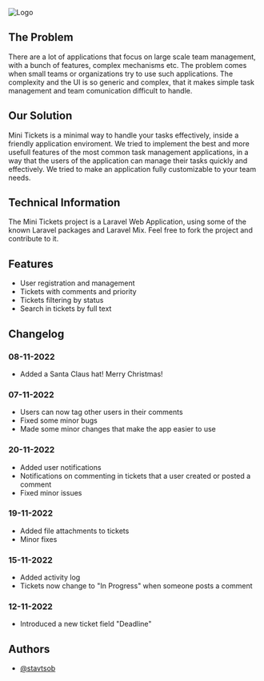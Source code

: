 
![Logo](https://i.imgur.com/kXAKsOt.png)


## The Problem

There are a lot of applications that focus on large scale team management, with a bunch of features, complex mechanisms etc. The problem comes when small teams or organizations try to use such applications. The complexity and the UI is so generic and complex, that it makes simple task management and team comunication difficult to handle.

## Our Solution

Mini Tickets is a minimal way to handle your tasks effectively, inside a friendly application enviroment. We tried to implement the best and more usefull features of the most common task management applications, in a way that the users of the application can manage their tasks quickly and effectively. We tried to make an application fully customizable to your team needs.
## Technical Information

The Mini Tickets project is a Laravel Web Application, using some of the known Laravel packages and Laravel Mix.
Feel free to fork the project and contribute to it.
## Features

- User registration and management
- Tickets with comments and priority
- Tickets filtering by status
- Search in tickets by full text

## Changelog
### 08-11-2022
- Added a Santa Claus hat! Merry Christmas!
### 07-11-2022
- Users can now tag other users in their comments
- Fixed some minor bugs
- Made some minor changes that make the app easier to use
### 20-11-2022
- Added user notifications
- Notifications on commenting in tickets that a user created or posted a comment
- Fixed minor issues
### 19-11-2022 
- Added file attachments to tickets
- Minor fixes
### 15-11-2022
- Added activity log
- Tickets now change to "In Progress" when someone posts a comment
### 12-11-2022
- Introduced a new ticket field "Deadline"

## Authors

- [@stavtsob](https://www.github.com/stavtsob)

